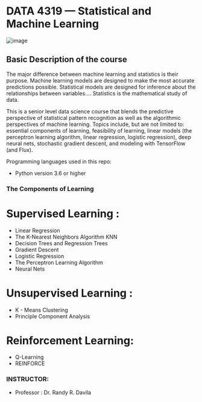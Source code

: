 # DATA 4319 — Statistical and Machine Learning
![image](https://user-images.githubusercontent.com/95150718/144489988-a7c052e3-fb26-4bfa-b1a0-99a4697087de.png)


## Basic  Description of the course
The major difference between machine learning and statistics is their purpose. Machine learning models are designed to make the most accurate predictions possible. Statistical models are designed for inference about the relationships between variables.... Statistics is the mathematical study of data.

This is a  senior level data science course that blends  the predictive perspective of statistical pattern recognition as well as the algorithmic perspectives of machine learning. Topics include, but are not limited to: essential components of learning, feasibility of learning, linear models (the perceptron learning algorithm, linear regression, logistic regression), deep neural nets, stochastic gradient descent, and modeling with TensorFlow (and Flux).


Programming languages used in this repo:
* Python version 3.6 or higher


### The Components of Learning

# Supervised Learning :
  + Linear Regression
  + The K-Nearest Neighbors Algorithm KNN
  + Decision Trees and Regression Trees
  + Gradient Descent
  + Logistic Regression
  + The Perceptron Learning Algorithm
  + Neural Nets

# Unsupervised Learning :
  + K - Means Clustering
  + Principle Component Analysis
 
 
# Reinforcement Learning:
  + Q-Learning
  + REINFORCE
  
 
### INSTRUCTOR:
+ Professor : Dr. Randy R. Davila
